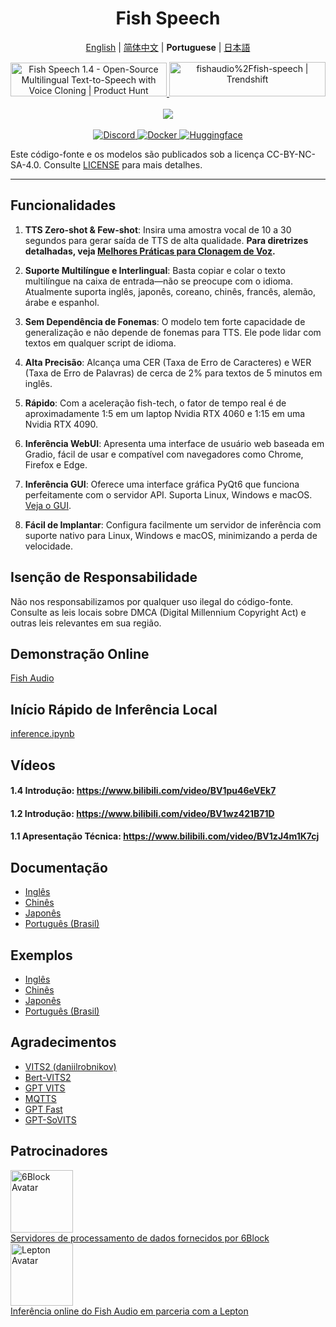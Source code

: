 
<div align="center">
<h1>Fish Speech</h1>

[English](README.md) | [简体中文](README.zh.md) | **Portuguese** | [日本語](README.ja.md) <br>

<a href="https://www.producthunt.com/posts/fish-speech-1-4?embed=true&utm_source=badge-featured&utm_medium=badge&utm_souce=badge-fish&#0045;speech&#0045;1&#0045;4" target="_blank">
    <img src="https://api.producthunt.com/widgets/embed-image/v1/featured.svg?post_id=488440&theme=light" alt="Fish&#0032;Speech&#0032;1&#0046;4 - Open&#0045;Source&#0032;Multilingual&#0032;Text&#0045;to&#0045;Speech&#0032;with&#0032;Voice&#0032;Cloning | Product Hunt" style="width: 250px; height: 54px;" width="250" height="54" />
</a>
<a href="https://trendshift.io/repositories/7014" target="_blank">
    <img src="https://trendshift.io/api/badge/repositories/7014" alt="fishaudio%2Ffish-speech | Trendshift" style="width: 250px; height: 55px;" width="250" height="55"/>
</a>
<br>
</div>
<br>

<div align="center">
    <img src="https://counter.seku.su/cmoe?name=fish-speech&theme=asoul" /><br>
</div>
<br>

<div align="center">
    <a target="_blank" href="https://discord.gg/Es5qTB9BcN">
        <img alt="Discord" src="https://img.shields.io/discord/1214047546020728892?color=%23738ADB&label=Discord&logo=discord&logoColor=white&style=flat-square"/>
    </a>
    <a target="_blank" href="https://hub.docker.com/r/fishaudio/fish-speech">
        <img alt="Docker" src="https://img.shields.io/docker/pulls/fishaudio/fish-speech?style=flat-square&logo=docker"/>
    </a>
    <a target="_blank" href="https://huggingface.co/spaces/fishaudio/fish-speech-1">
        <img alt="Huggingface" src="https://img.shields.io/badge/🤗%20-space%20demo-yellow"/>
    </a>
</div>

Este código-fonte e os modelos são publicados sob a licença CC-BY-NC-SA-4.0. Consulte [LICENSE](LICENSE) para mais detalhes.

---
## Funcionalidades

1. **TTS Zero-shot & Few-shot**: Insira uma amostra vocal de 10 a 30 segundos para gerar saída de TTS de alta qualidade. **Para diretrizes detalhadas, veja [Melhores Práticas para Clonagem de Voz](https://docs.fish.audio/text-to-speech/voice-clone-best-practices).**

2. **Suporte Multilíngue e Interlingual**: Basta copiar e colar o texto multilíngue na caixa de entrada—não se preocupe com o idioma. Atualmente suporta inglês, japonês, coreano, chinês, francês, alemão, árabe e espanhol.

3. **Sem Dependência de Fonemas**: O modelo tem forte capacidade de generalização e não depende de fonemas para TTS. Ele pode lidar com textos em qualquer script de idioma.

4. **Alta Precisão**: Alcança uma CER (Taxa de Erro de Caracteres) e WER (Taxa de Erro de Palavras) de cerca de 2% para textos de 5 minutos em inglês.

5. **Rápido**: Com a aceleração fish-tech, o fator de tempo real é de aproximadamente 1:5 em um laptop Nvidia RTX 4060 e 1:15 em uma Nvidia RTX 4090.

6. **Inferência WebUI**: Apresenta uma interface de usuário web baseada em Gradio, fácil de usar e compatível com navegadores como Chrome, Firefox e Edge.

7. **Inferência GUI**: Oferece uma interface gráfica PyQt6 que funciona perfeitamente com o servidor API. Suporta Linux, Windows e macOS. [Veja o GUI](https://github.com/AnyaCoder/fish-speech-gui).

8. **Fácil de Implantar**: Configura facilmente um servidor de inferência com suporte nativo para Linux, Windows e macOS, minimizando a perda de velocidade.

   

## Isenção de Responsabilidade

Não nos responsabilizamos por qualquer uso ilegal do código-fonte. Consulte as leis locais sobre DMCA (Digital Millennium Copyright Act) e outras leis relevantes em sua região.


## Demonstração Online

[Fish Audio](https://fish.audio)

## Início Rápido de Inferência Local

[inference.ipynb](/inference.ipynb)

## Vídeos

#### 1.4 Introdução: https://www.bilibili.com/video/BV1pu46eVEk7

#### 1.2 Introdução: https://www.bilibili.com/video/BV1wz421B71D

#### 1.1 Apresentação Técnica: https://www.bilibili.com/video/BV1zJ4m1K7cj

## Documentação

- [Inglês](https://speech.fish.audio/)
- [Chinês](https://speech.fish.audio/zh/)
- [Japonês](https://speech.fish.audio/ja/)
- [Português (Brasil)](https://speech.fish.audio/pt/)

## Exemplos

- [Inglês](https://speech.fish.audio/samples/)
- [Chinês](https://speech.fish.audio/zh/samples/)
- [Japonês](https://speech.fish.audio/ja/samples/)
- [Português (Brasil)](https://speech.fish.audio/pt/samples/)

## Agradecimentos

- [VITS2 (daniilrobnikov)](https://github.com/daniilrobnikov/vits2)
- [Bert-VITS2](https://github.com/fishaudio/Bert-VITS2)
- [GPT VITS](https://github.com/innnky/gpt-vits)
- [MQTTS](https://github.com/b04901014/MQTTS)
- [GPT Fast](https://github.com/pytorch-labs/gpt-fast)
- [GPT-SoVITS](https://github.com/RVC-Boss/GPT-SoVITS)

## Patrocinadores

<div>
  <a href="https://6block.com/">
    <img src="https://avatars.githubusercontent.com/u/60573493" width="100" height="100" alt="6Block Avatar"/>
  </a>
  <br>
  <a href="https://6block.com/">Servidores de processamento de dados fornecidos por 6Block</a>
</div>
<div>
  <a href="https://www.lepton.ai/">
    <img src="https://www.lepton.ai/favicons/apple-touch-icon.png" width="100" height="100" alt="Lepton Avatar"/>
  </a>
  <br>
  <a href="https://www.lepton.ai/">Inferência online do Fish Audio em parceria com a Lepton</a>
</div>
